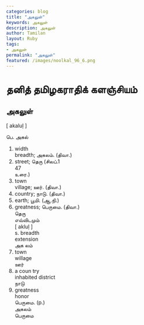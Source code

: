 ```yaml
---  
categories: blog  
title: "அகலுள்"
keywords: அகலுள்  
description: அகலுள்
author: Tamilan  
layout: Ruby  
tags:     
- அகலுள்
permalink: "அகலுள்"  
featured: /images/noolkal_96_6.png  
--- 
```

# தனித் தமிழகராதிக் களஞ்சியம்
## அகலுள்

[ akaluḷ ]  
  
பெ. அகல்  
1. width  
breadth; அகலம். (திவா.)  
2. street; தெரு (சிலப்.1  
47  
உரை.)  
3. town  
village; ஊர். (திவா.)  
4. country; நாடு. (திவா.)  
5. earth; பூமி. (ஆ.நி.)  
6. greatness; பெருமை. (திவா.)  
தெரு  
எவ்விடமும்  
[ akluḷ ]  
s. breadth  
extension  
அக லம்  
2. town  
willage  
ஊர்  
3. a coun try  
inhabited district  
நாடு  
4. greatness  
honor  
பெருமை. (p.)  
அகலம்  
பெருமை